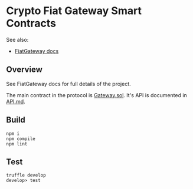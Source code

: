 # Crypto Fiat Gateway Smart Contracts

See also:
- [FiatGateway docs](https://github.com/chatch/fiat-gateway/blob/master/README.md)

## Overview

See FiatGateway docs for full details of the project.

The main contract in the protocol is [Gateway.sol](https://github.com/chatch/fiat-gateway/blob/master/protocol/contracts/Gateway.sol). It's API is documented in [API.md](https://github.com/chatch/fiat-gateway/blob/master/protocol/API.md).

## Build
```
npm i
npm compile
npm lint
```

## Test
```
truffle develop
develop> test

